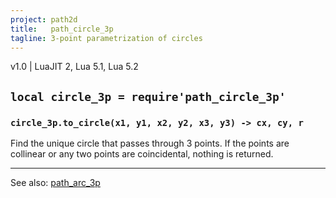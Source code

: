 ```yaml
---
project: path2d
title:   path_circle_3p
tagline: 3-point parametrization of circles
---
```


v1.0 | LuaJIT 2, Lua 5.1, Lua 5.2

## `local circle_3p = require'path_circle_3p'`

### `circle_3p.to_circle(x1, y1, x2, y2, x3, y3) -> cx, cy, r`
Find the unique circle that passes through 3 points.
If the points are collinear or any two points are coincidental, nothing is returned.


----
See also: [path_arc_3p](path_arc_3p.html)
